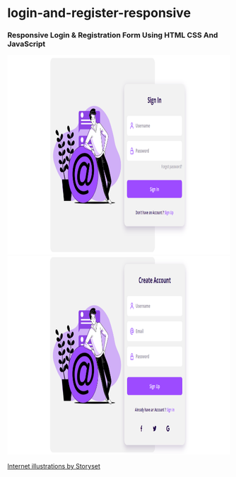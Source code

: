 # login-and-register-responsive

<h3>Responsive Login &amp; Registration Form Using HTML CSS And JavaScript</h3>

<img height="450" width="600" src="https://github.com/herculanosilva/login-and-register-responsive/blob/main/assets/img/login-desktop.png">
<img height="450" width="600" src="https://github.com/herculanosilva/login-and-register-responsive/blob/main/assets/img/register-desktop.png">


<a href="https://storyset.com/internet" target="_blank">Internet illustrations by Storyset</a>
